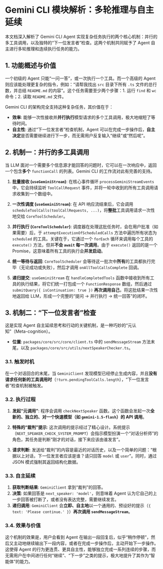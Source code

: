 # Gemini CLI 模块解析：多轮推理与自主延续

本文档深入解析了 Gemini CLI Agent 实现复杂任务执行的两个核心机制：并行的多工具调用，以及独特的“下一位发言者”检查。这两个机制共同赋予了 Agent 自主进行多轮推理和连续执行任务的能力。

## 1. 功能概述与价值

一个初级的 Agent 只能“一问一答”，或一次执行一个工具。而一个高级的 Agent 则应该能处理更复杂的指令，例如：“请帮我找出 `src` 目录下所有 `.ts` 文件的总行数，并总结 `README.md` 的内容”。这个任务需要至少两个步骤：1. 运行 `find` 和 `wc` 命令；2. 读取 `README.md` 文件。 

Gemini CLI 的架构完全支持这种复杂任务，其价值在于：

- **效率**: 能够一次性接收并**并行执行**模型请求的多个工具调用，极大地缩短了等待时间。
- **自主性**: 通过“下一位发言者”检查机制，Agent 可以在完成一步操作后，**自主决定**是否需要继续进行下一步，而无需用户反复输入“继续”或“然后呢”。

## 2. 机制一：并行的多工具调用

当 LLM 面对一个需要多个信息源才能回答的问题时，它可以在一次响应中，返回一个包含**多个** `functionCall` 的列表。Gemini CLI 的工作流对此有完善的支持。

1.  **批量接收 (`useGeminiStream`)**: 在核心事件循环 `processGeminiStreamEvents` 中，它会持续监听 `ToolCallRequest` 事件，并将一轮中收到的所有工具调用请求收集到一个数组中。

2.  **一次性调度 (`useGeminiStream`)**: 在 API 响应流结束后，它会调用 `scheduleToolCalls(toolCallRequests, ...)`，将**整批**工具调用请求一次性地交给 `CoreToolScheduler`。

3.  **并行执行 (`CoreToolScheduler`)**: 调度器在处理这批任务时，会在用户批准（如果需要）后，于 `attemptExecutionOfScheduledCalls` 方法中遍历所有状态为 `scheduled` 的工具。关键在于，它通过一个 `forEach` 循环来调用每个工具的 `execute()` 方法，但并**不会 `await` 每一次调用**。由于 `execute()` 返回的是一个 Promise，这意味着所有工具的执行会**并发启动**。

4.  **统一等待与返回**: `CoreToolScheduler` 会等待这一批次中**所有**的工具都执行完毕（无论成功或失败），然后才调用 `onAllToolCallsComplete` 回调。

5.  **递归提交**: `useGeminiStream` 在 `handleCompletedTools` 函数中接收到所有工具的执行结果，将它们统一打包成一个 `FunctionResponse` 数组，然后通过 `submitQuery({ isContinuation: true })` **再次调用自己**，将这批结果一次性地返回给 LLM，形成一个完整的“提问 -> 并行执行 -> 统一回答”的闭环。

## 3. 机制二：“下一位发言者”检查

这是实现 Agent 自主延续思考和行动的关键机制，是一种巧妙的“元认知”（Meta-cognition）。

- **位置**: `packages/core/src/core/client.ts` 中的 `sendMessageStream` 方法末尾，以及 `packages/core/src/utils/nextSpeakerChecker.ts`。

### 3.1. 触发时机

在一个对话回合的末尾，当 `GeminiClient` 发现模型已经停止生成内容，并且**没有请求任何新的工具调用时**（`!turn.pendingToolCalls.length`），“下一位发言者”检查机制被触发。

### 3.2. 执行过程

1.  **发起“元调用”**: 程序会调用 `checkNextSpeaker` 函数。这个函数会发起一次**全新的、独立的、对一个快速模型（如 `gemini-1.5-flash`）的 API 调用**。

2.  **特殊的“裁判”提示**: 这次调用的提示经过了精心设计。系统提示（`NEXT_SPEAKER_CHECK_SYSTEM_PROMPT`）会指示模型扮演一个“对话分析师”的角色，其任务是判断“刚才的对话，接下来应该由谁发言”。

3.  **请求判断**: 发送给“裁判”的内容是最近的对话历史，以及一个简单的问题：“根据以上对话，下一位发言者应该是谁？请只回答 `model` 或 `user`”。同时，通过 JSON 模式强制其返回结构化数据。

### 3.3. 自主延续

1.  **获取判断结果**: `GeminiClient` 拿到“裁判”的回答。
2.  **决策**: 如果回答是 `next_speaker: 'model'`，则意味着 Agent 认为它自己的上一步回答被打断了，或者没有表达完整，需要继续发言。
3.  **递归调用**: `GeminiClient` 会**立即、自主地**以一个通用的、预设好的提示（`{ text: 'Please continue.' }`）**再次调用 `sendMessageStream`**。

### 3.4. 效果与价值

这个机制的效果是，用户会看到 Agent 在输出一段回复后，似乎“稍作停顿”，然后又主动地继续输出下一段内容，或者在完成一步操作后，主动开始下一步操作。这使得 Agent 的行为更连贯、更具自主性，能够独立完成一系列连续的步骤，而无需用户在中间进行任何“继续”、“下一步”之类的提示，极大地提升了其作为“智能体”的能力。